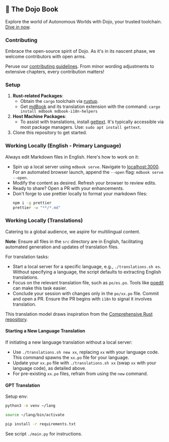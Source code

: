 ## 📖 The Dojo Book

Explore the world of Autonomous Worlds with Dojo, your trusted toolchain. [Dive in now](https://book.dojoengine.org/).

### Contributing

Embrace the open-source spirit of Dojo. As it's in its nascent phase, we welcome contributors with open arms.

Peruse our [contributing guidelines](./src/misc/contributors.md). From minor wording adjustments to extensive chapters, every contribution matters!

### Setup

1. **Rust-related Packages**:
   - Obtain the `cargo` toolchain via [rustup](https://rustup.rs/).
   - Get [mdBook](https://rust-lang.github.io/mdBook/guide/installation.html) and its translation extension with the command:
     `cargo install mdbook mdbook-i18n-helpers`
2. **Host Machine Packages**:
   - To assist with translations, install [gettext](https://www.gnu.org/software/gettext/). It's typically accessible via most package managers. Use: `sudo apt install gettext`.
3. Clone this repository to get started.

### Working Locally (English - Primary Language)

Always edit Markdown files in English. Here's how to work on it:

- Spin up a local server using `mdbook serve`. Navigate to [localhost:3000](http://localhost:3000). For an automated browser launch, append the `--open` flag: `mdbook serve --open`.
- Modify the content as desired. Refresh your browser to review edits.
- Ready to share? Open a PR with your enhancements.
- Don't forge to use prettier locally to format your markdown files:
  ```bash
  npm i -g prettier
  prettier -w "**/*.md"
  ```

### Working Locally (Translations)

Catering to a global audience, we aspire for multilingual content.

**Note**: Ensure all files in the `src` directory are in English, facilitating automated generation and updates of translation files.

For translation tasks:

- Start a local server for a specific language, e.g., `./translations.sh es`. Without specifying a language, the script defaults to extracting English translations.
- Focus on the relevant translation file, such as `po/es.po`. Tools like [poedit](https://poedit.net/) can make this task easier.
- Conclude your session with changes only in the `po/xx.po` file. Commit and open a PR. Ensure the PR begins with `i18n` to signal it involves translation.

This translation model draws inspiration from the [Comprehensive Rust repository](https://github.com/google/comprehensive-rust/blob/main/TRANSLATIONS.md).

#### Starting a New Language Translation

If initiating a new language translation without a local server:

- Use `./translations.sh new xx`, replacing `xx` with your language code. This command spawns the `xx.po` file for your language.
- Update your `xx.po` file with `./translations.sh xx` (swap `xx` with your language code), as detailed above.
- For pre-existing `xx.po` files, refrain from using the `new` command.

#### GPT Translation

Setup env:

```bash
python3 -m venv ~/lang

source ~/lang/bin/activate

pip install -r requirements.txt
```

See script `./main.py` for instructions.
